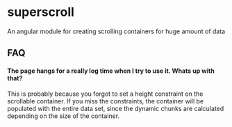 # superscroll

An angular module for creating scrolling containers for huge amount of data

## FAQ

#### The page hangs for a really log time when I try to use it. Whats up with that?
This is probably because you forgot to set a height constraint on the scrollable container. If you miss the constraints, the container will be populated with the entire data set, since the dynamic chunks are calculated depending on the size of the container.

